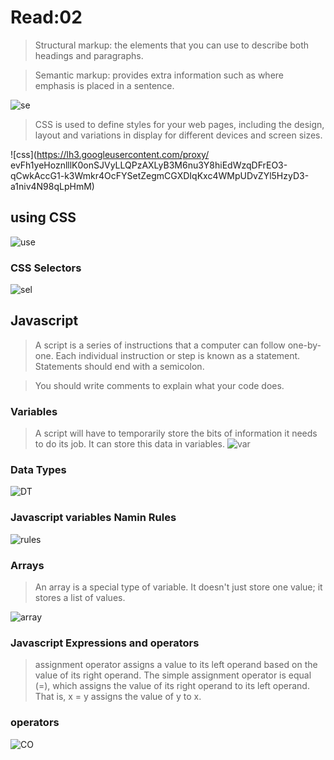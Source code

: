 # Read:02

>Structural markup: the elements that you can use to describe both headings and paragraphs.


>Semantic markup: provides extra information such as where emphasis is placed in a sentence.

![se](https://image.slidesharecdn.com/html5tutorialforbeginners-140117032126-phpapp01/95/html5-tutorial-for-beginners-44-638.jpg?cb=1389928989)

> CSS is used to define styles for your web pages, including the design, layout and variations in display for different devices and screen sizes.

![css](https://lh3.googleusercontent.com/proxy/
evFh1yeHoznlllK0onSJVyLLQPzAXLyB3M6nu3Y8hiEdWzqDFrEO3-qCwkAccG1-k3Wmkr4OcFYSetZegmCGXDIqKxc4WMpUDvZYl5HzyD3-a1niv4N98qLpHmM)

## using CSS

![use](https://www.bitdegree.org/learn/storage/media/images/8c4493d3-110c-4a95-8b70-7626ce2d2f4e.jpg)

### CSS Selectors
![sel](vhttps://i.pinimg.com/originals/bc/97/96/bc97965579512f8a6d2303934f599c65.png)

## Javascript
> A script is a series of instructions that a computer can follow one-by-one. Each individual instruction or step is known as a statement. Statements should end with a semicolon.

>You should write comments to explain what your code does.

### Variables

>A script will have to temporarily store the bits of information it
needs to do its job. It can store this data in variables.
![var](https://miro.medium.com/max/734/1*IKWdLy1iqPGcVgaYZDlhvg.png)

### Data Types

![DT](https://www.supinfo.com/articles/resources/231580/5418/1.png)

### Javascript variables Namin Rules

![rules](https://www.google.com/url?sa=i&url=https%3A%2F%2Fslideplayer.com%2Fslide%2F10568090%2F&psig=AOvVaw1VYVBQ43dKXYeZG4L4RxKB&ust=1588458195462000&source=images&cd=vfe&ved=0CAIQjRxqFwoTCKCg_obak-kCFQAAAAAdAAAAABAK)

### Arrays

> An array is a special type of variable. It doesn't just store one value; it stores a list of values.

![array](https://image.slidesharecdn.com/oojs-1229037721986393-1/95/beginning-objectoriented-javascript-18-728.jpg?cb=1229139637)

### Javascript Expressions and operators

>assignment operator assigns a value to its left operand based on the value of its right operand. The simple assignment operator is equal (=), which assigns the value of its right operand to its left operand. That is, x = y assigns the value of y to x.

### operators

![CO](https://lh3.googleusercontent.com/proxy/7b4yVjsOoEW0bXhzJPPXZtLFQwmX_iXzyyJ4wCqLAOpJht-IdqyeN8HuEMYOjGxaalhxdV3YvF-_sL58kwpaaR60AulyzXBAO9K7L3Xd)

